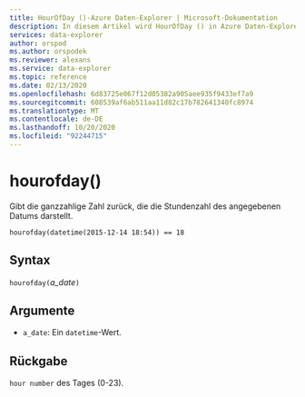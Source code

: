 ```yaml
---
title: HourOfDay ()-Azure Daten-Explorer | Microsoft-Dokumentation
description: In diesem Artikel wird HourOfDay () in Azure Daten-Explorer beschrieben.
services: data-explorer
author: orspod
ms.author: orspodek
ms.reviewer: alexans
ms.service: data-explorer
ms.topic: reference
ms.date: 02/13/2020
ms.openlocfilehash: 6d83725e067f12d05382a905aee935f9433ef7a9
ms.sourcegitcommit: 608539af6ab511aa11d82c17b782641340fc8974
ms.translationtype: MT
ms.contentlocale: de-DE
ms.lasthandoff: 10/20/2020
ms.locfileid: "92244715"
---
```

# <a name="hourofday"></a>hourofday()

Gibt die ganzzahlige Zahl zurück, die die Stundenzahl des angegebenen Datums darstellt.

```kusto
hourofday(datetime(2015-12-14 18:54)) == 18
```

## <a name="syntax"></a>Syntax

`hourofday(`*a_date*`)`

## <a name="arguments"></a>Argumente

* `a_date`: Ein `datetime`-Wert.

## <a name="returns"></a>Rückgabe

`hour number` des Tages (0-23).